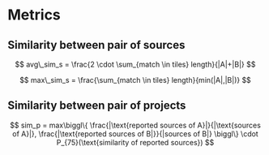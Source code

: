 # Metrics

## Similarity between pair of sources

$$
avg\_sim_s = \frac{2 \cdot \sum_{match \in tiles} length}{|A|+|B|}
$$

$$
max\_sim_s = \frac{\sum_{match \in tiles} length}{min(|A|,|B|)}
$$

## Similarity between pair of projects

$$
sim_p = max\biggl\{ \frac{|\text{reported sources of A}|}{|\text{sources of A}|}, \frac{|\text{reported sources of B|}}{|sources of B|} \biggl\} \cdot P_{75}(\text{similarity of reported sources})
$$
